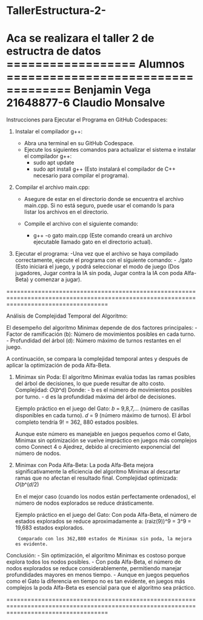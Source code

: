 # TallerEstructura-2-
Aca se realizara el taller 2 de estructra de datos
================== Alumnos ===================================
Benjamin Vega 21648877-6
Claudio Monsalve
=========================================================================================================================================

Instrucciones para Ejecutar el Programa en GitHub Codespaces:

1. Instalar el compilador g++:
    - Abra una terminal en su GitHub Codespace.
    - Ejecute los siguientes comandos para actualizar el sistema e instalar el compilador g++:
        - sudo apt update
        - sudo apt install g++
    (Esto instalará el compilador de C++ necesario para compilar el programa).

2. Compilar el archivo main.cpp:
    - Asegure de estar en el directorio donde se encuentra el archivo main.cpp. Si no está seguro, puede usar el comando ls para     
      listar los archivos en el directorio.

    - Compile el archivo con el siguiente comando:
        - g++ -o gato main.cpp
      (Este comando creará un archivo ejecutable llamado gato en el directorio actual).

3. Ejecutar el programa:
    -Una vez que el archivo se haya compilado correctamente, ejecute el programa con el siguiente comando:
        - ./gato
    (Esto iniciará el juego, y podrá seleccionar el modo de juego (Dos jugadores, Jugar contra la IA sin poda, Jugar contra la IA con        poda Alfa-Beta) y comenzar a jugar).
   
=========================================================================================================================================

Análisis de Complejidad Temporal del Algoritmo:

El desempeño del algoritmo Minimax depende de dos factores principales:
    - Factor de ramificación (b): Número de movimientos posibles en cada turno.
    - Profundidad del árbol (d): Número máximo de turnos restantes en el juego.
    
A continuación, se compara la complejidad temporal antes y después de aplicar la optimización de poda Alfa-Beta.

1. Minimax sin Poda:
    El algoritmo Minimax evalúa todas las ramas posibles del árbol de decisiones, lo que puede resultar de alto costo.
    Complejidad:
            𝑂(𝑏^d)
    Donde:
        - b es el número de movimientos posibles por turno.
        - d es la profundidad máxima del árbol de decisiones.

   
    Ejemplo práctico en el juego del Gato:
        𝑏 = 9,8,7,... (número de casillas disponibles en cada turno).
        𝑑 = 9 (número máximo de turnos).
        El árbol completo tendría 9! = 362, 880 estados posibles.
    
    Aunque este número es manejable en juegos pequeños como el Gato, Minimax sin optimización se vuelve impráctico en juegos más             complejos como Connect 4 o Ajedrez, debido al crecimiento exponencial del número de nodos.
   

2. Minimax con Poda Alfa-Beta:
    La poda Alfa-Beta mejora significativamente la eficiencia del algoritmo Minimax al descartar ramas que no afectan el resultado final.
    Complejidad optimizada:
            𝑂(𝑏^(𝑑/2)
   
    En el mejor caso (cuando los nodos están perfectamente ordenados), el número de nodos explorados se reduce drásticamente.

    Ejemplo práctico en el juego del Gato:
        Con poda Alfa-Beta, el número de estados explorados se reduce aproximadamente a:
            (raiz(9))^9 = 3^9 = 19,683 estados explorados.

        Comparado con los 362,880 estados de Minimax sin poda, la mejora es evidente.

Conclusión:
    - Sin optimización, el algoritmo Minimax es costoso porque explora todos los nodos posibles.
    - Con poda Alfa-Beta, el número de nodos explorados se reduce considerablemente, permitiendo manejar profundidades mayores en menos        tiempo.
    - Aunque en juegos pequeños como el Gato la diferencia en tiempo no es tan evidente, en juegos más complejos la poda Alfa-Beta es          esencial para que el algoritmo sea práctico.

=========================================================================================================================================
